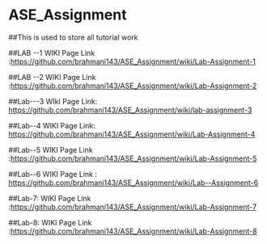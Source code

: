 # ASE_Assignment
##This is used to store all tutorial work

##LAB --1
WIKI Page Link :https://github.com/brahmani143/ASE_Assignment/wiki/Lab-Assignment-1


##LAB --2
WIKI Page Link :https://github.com/brahmani143/ASE_Assignment/wiki/Lab-Assignment-2

##Lab---3
WIkI  Page Link: https://github.com/brahmani143/ASE_Assignment/wiki/lab-assignment-3

##Lab--4
WIKI Page Link: https://github.com/brahmani143/ASE_Assignment/wiki/Lab-Assignment-4

##Lab--5
WIKI Page Link :https://github.com/brahmani143/ASE_Assignment/wiki/Lab-Assignment-5

##Lab--6
WIKI Page Link : https://github.com/brahmani143/ASE_Assignment/wiki/Lab--Assignment-6

##Lab-7:
WIKI Page Link :https://github.com/brahmani143/ASE_Assignment/wiki/Lab-Assignment-7


##Lab-8:
 WIKI Page Link :https://github.com/brahmani143/ASE_Assignment/wiki/Lab-Assignment-8
